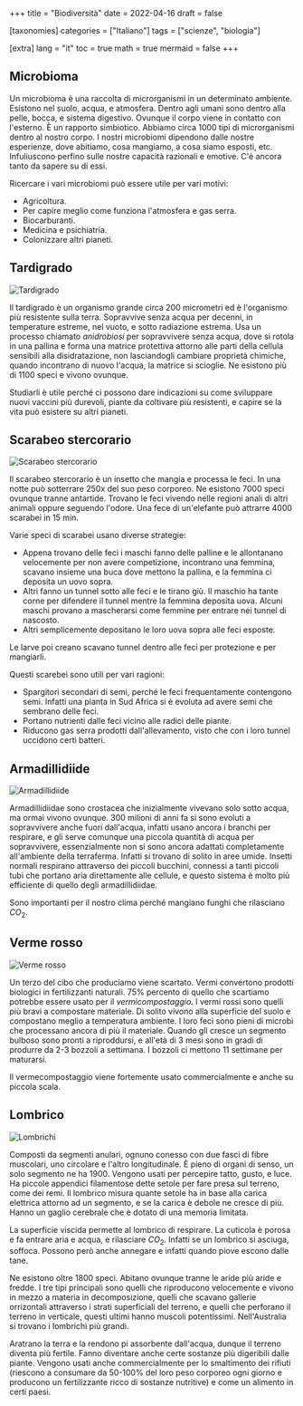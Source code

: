 +++
title = "Biodiversità"
date = 2022-04-16
draft = false

[taxonomies]
categories = ["Italiano"]
tags = ["scienze", "biologia"]

[extra]
lang = "it"
toc = true
math = true
mermaid = false
+++
## Microbioma
Un microbioma è una raccolta di microrganismi in un determinato ambiente. Esistono nel suolo, acqua, e atmosfera. Dentro agli umani sono dentro alla pelle, bocca, e sistema digestivo. Ovunque il corpo viene in contatto con l'esterno. È un rapporto simbiotico. Abbiamo circa 1000 tipi di microrganismi dentro al nostro corpo. I nostri microbiomi dipendono dalle nostre esperienze, dove abitiamo, cosa mangiamo, a cosa siamo esposti, etc. Infuliuscono perfino sulle nostre capacità razionali e emotive. C'è ancora tanto da sapere su di essi.

Ricercare i vari microbiomi può essere utile per vari motivi:
 - Agricoltura.
 - Per capire meglio come funziona l'atmosfera e gas serra.
 - Biocarburanti.
 - Medicina e psichiatria.
 - Colonizzare altri pianeti.

## Tardigrado

![Tardigrado](/biodiversity/tardigrade.webp)

Il tardigrado è un organismo grande circa 200 micrometri ed è l'organismo più resistente sulla terra. Sopravvive senza acqua per decenni, in temperature estreme, nel vuoto, e sotto radiazione estrema. Usa un processo chiamato *anidrobiosi* per sopravvivere senza acqua, dove si rotola in una pallina e forma una matrice protettiva attorno alle parti della cellula sensibili alla disidratazione, non lasciandogli cambiare proprietà chimiche, quando incontrano di nuovo l'acqua, la matrice si scioglie. Ne esistono più di 1100 speci e vivono ovunque.

Studiarli è utile perché ci possono dare indicazioni su come sviluppare nuovi vaccini più durevoli, piante da coltivare più resistenti, e capire se la vita può esistere su altri pianeti.

## Scarabeo stercorario

![Scarabeo stercorario](/biodiversity/dung-beetle.webp)

Il scarabeo stercorario è un insetto che mangia e processa le feci. In una notte può sotterrare 250x del suo peso corporeo. Ne esistono 7000 speci ovunque tranne antartide. Trovano le feci vivendo nelle regioni anali di altri animali oppure seguendo l'odore. Una fece di un'elefante può attrarre 4000 scarabei in 15 min.

Varie speci di scarabei usano diverse strategie:
 - Appena trovano delle feci i maschi fanno delle palline e le allontanano velocemente per non avere competizione, incontrano una femmina, scavano insieme una buca dove mettono la pallina, e la femmina ci deposita un uovo sopra.
 - Altri fanno un tunnel sotto alle feci e le tirano giù. Il maschio ha tante corne per difendere il tunnel mentre la femmina deposita uova. Alcuni maschi provano a mascherarsi come femmine per entrare nei tunnel di nascosto.
 - Altri semplicemente depositano le loro uova sopra alle feci esposte.

Le larve poi creano scavano tunnel dentro alle feci per protezione e per mangiarli.

Questi scarebei sono utili per vari ragioni:
 - Spargitori secondari di semi, perché le feci frequentamente contengono semi. Infatti una pianta in Sud Africa si è evoluta ad avere semi che sembrano delle feci.
 - Portano nutrienti dalle feci vicino alle radici delle piante.
 - Riducono gas serra prodotti dall'allevamento, visto che con i loro tunnel uccidono certi batteri.

## Armadillidiide

![Armadillidiide](/biodiversity/armadillidiide.webp)

Armadillidiidae sono crostacea che inizialmente vivevano solo sotto acqua, ma ormai vivono ovunque. 300 milioni di anni fa si sono evoluti a sopravvivere anche fuori dall'acqua, infatti usano ancora i branchi per respirare, e gli serve comunque una piccola quantità di acqua per sopravvivere, essenzialmente non si sono ancora adattati completamente all'ambiente della terraferma. Infatti si trovano di solito in aree umide. Insetti normali respirano attraverso dei piccoli bucchini, connessi a tanti piccoli tubi che portano aria direttamente alle cellule, e questo sistema è molto più efficiente di quello degli armadillidiidae.

Sono importanti per il nostro clima perché mangiano funghi che rilasciano $CO_{2}$.

## Verme rosso

![Verme rosso](/biodiversity/worms.webp)

Un terzo del cibo che produciamo viene scartato. Vermi convertono prodotti biologici in fertilizzanti naturali. 75% percento di quello che scartiamo potrebbe essere usato per il *vermicompostaggio*. I vermi rossi sono quelli più bravi a compostare materiale. Di solito vivono alla superficie del suolo e compostano meglio a temperatura ambiente. I loro feci sono pieni di microbi che processano ancora di più il materiale. Quando gli cresce un segmento bulboso sono pronti a riproddursi, e all'età di 3 mesi sono in gradi di produrre da 2-3 bozzoli a settimana. I bozzoli ci mettono 11 settimane per maturarsi.

Il vermecompostaggio viene fortemente usato commercialmente e anche su piccola scala.

## Lombrico

![Lombrichi](/biodiversity/earthworms.webp)

Composti da segmenti anulari, ognuno conesso con due fasci di fibre muscolari, uno circolare e l'altro longitudinale. È pieno di organi di senso, un solo segmento ne ha 1900. Vengono usati per percepire tatto, gusto, e luce. Ha piccole appendici filamentose dette setole per fare presa sul terreno, come dei remi. Il lombrico misura quante setole ha in base alla carica elettrica attorno ad un segmento, e se la carica è debole ne cresce di più. Hanno un gaglio cerebrale che è dotato di una memoria limitata.

La superficie viscida permette al lombrico di respirare. La cuticola è porosa e fa entrare aria e acqua, e rilasciare $CO_{2}$. Infatti se un lombrico si asciuga, soffoca. Possono però anche annegare e infatti quando piove escono dalle tane.

Ne esistono oltre 1800 speci. Abitano ovunque tranne le aride più aride e fredde. I tre tipi principali sono quelli che riproducono velocemente e vivono in mezzo a materia in decomposizione, quelli che scavano gallerie orrizontali attraverso i strati superficiali del terreno, e quelli che perforano il terreno in verticale, questi ultimi hanno muscoli potentissimi. Nell'Australia si trovano i lombrichi più grandi.

Aratrano la terra e la rendono pi assorbente dall'acqua, dunque il terreno diventa più fertile. Fanno diventare anche certe sostanze più digeribili dalle piante. Vengono usati anche commercialmente per lo smaltimento dei rifiuti (riescono a consumare da 50-100% del loro peso corporeo ogni giorno e producono un fertilizzante ricco di sostanze nutritive) e come un alimento in certi paesi.
